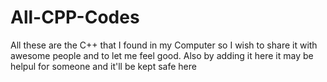 # All-CPP-Codes
All these are the C++ that I found in my Computer so I wish to share it with awesome people and to let me feel good.
Also by adding it here it may be helpul for someone and it'll be kept safe here

